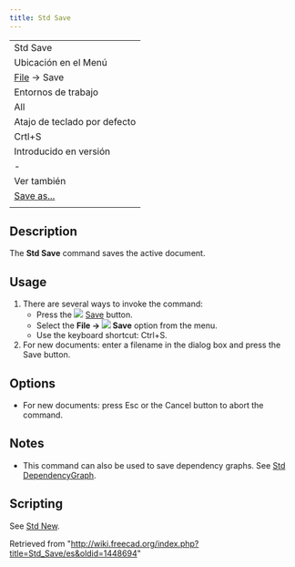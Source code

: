 ```yaml
---
title: Std Save
---
```

|  |
| --- |
| Std Save |
| Ubicación en el Menú |
| [File](/Std_File_Menu/es "Std File Menu/es") → Save |
| Entornos de trabajo |
| All |
| Atajo de teclado por defecto |
| Crtl+S |
| Introducido en versión |
| - |
| Ver también |
| [Save as...](/Std_SaveAs/es "Std SaveAs/es") |
|  |

## Description

The **Std Save** command saves the active document.

## Usage

1. There are several ways to invoke the command:
   * Press the ![](/images/Std_Save.svg) [Save](/Std_Save "Std Save") button.
   * Select the **File → ![](/images/Std_Save.svg) Save** option from the menu.
   * Use the keyboard shortcut: Ctrl+S.
2. For new documents: enter a filename in the dialog box and press the Save button.

## Options

* For new documents: press Esc or the Cancel button to abort the command.

## Notes

* This command can also be used to save dependency graphs. See [Std DependencyGraph](/Std_DependencyGraph "Std DependencyGraph").

## Scripting

See [Std New](/Std_New#Scripting "Std New").

Retrieved from "<http://wiki.freecad.org/index.php?title=Std_Save/es&oldid=1448694>"